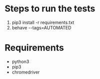 # Steps to run the tests

1. pip3 install -r requirements.txt
2. behave --tags=AUTOMATED

# Requirements

* python3
* pip3
* chromedriver
